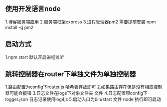 ## 使用开发语言node 
   1.博客服务端应用
   2.服务端框架express
   3.进程管理器pm2 需要提前安装 npm install -g pm2
## 启动方式
   1.npm start 默认开启进程监听

## 跳转控制器在router下单独文件为单独控制器
   1.路由配置为config下router.js 哈希表存放即可 
   2.如果路由存在但是没有相应控制器可能会报错
   3.日志文件在logs下对象文件夹 文件
   4.日志配置项config下logger.json 日志记录使用log4js
   5.启动入口为bin/start 文件 node 执行即可启动